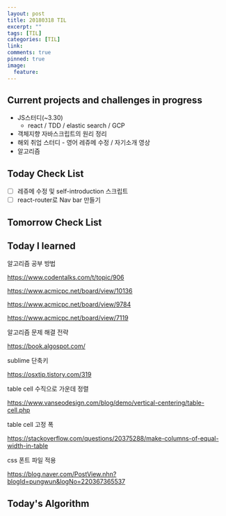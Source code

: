 ```yaml
---
layout: post
title: 20180318 TIL
excerpt: ""
tags: [TIL]
categories: [TIL]
link:
comments: true
pinned: true
image:
  feature:
---
```


## Current projects and challenges in progress

- JS스터디(~3.30)
  - react / TDD / elastic search / GCP 
- 객체지향 자바스크립트의 원리 정리
- 해외 취업 스터디 - 영어 레쥬메 수정 / 자기소개 영상
- 알고리즘

## Today Check List

- [ ] 레쥬메 수정 및 self-introduction 스크립트
- [ ] react-router로 Nav bar 만들기

## Tomorrow Check List



## Today I learned

알고리즘 공부 방법

https://www.codentalks.com/t/topic/906

https://www.acmicpc.net/board/view/10136

https://www.acmicpc.net/board/view/9784

https://www.acmicpc.net/board/view/7119

알고리즘 문제 해결 전략

https://book.algospot.com/



sublime 단축키

https://osxtip.tistory.com/319



table cell 수직으로 가운데 정렬

https://www.vanseodesign.com/blog/demo/vertical-centering/table-cell.php



table cell 고정 폭

https://stackoverflow.com/questions/20375288/make-columns-of-equal-width-in-table



css 폰트 파일 적용

https://blog.naver.com/PostView.nhn?blogId=pungwun&logNo=220367365537

## Today's Algorithm

